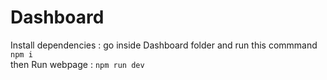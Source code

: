 # Dashboard

Install dependencies : go inside Dashboard folder and run this commmand  ```npm i```<br/>
 then Run webpage : ```npm run dev```
